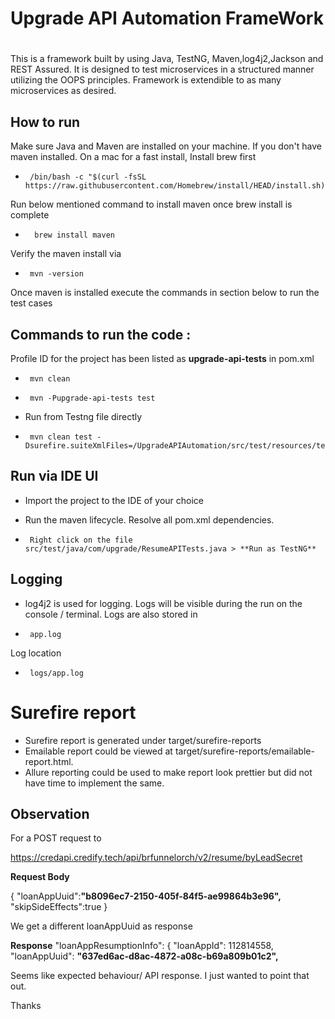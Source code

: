 # Upgrade API Automation FrameWork

#
This is a framework built by using Java, TestNG, Maven,log4j2,Jackson and REST Assured.
It is designed to test microservices in a structured manner utilizing the OOPS principles.
Framework is extendible to as many microservices as desired.


## How to run
Make sure Java and Maven are installed on your machine. If you don't have maven installed.
On a mac for a fast install, Install brew first
-      /bin/bash -c "$(curl -fsSL https://raw.githubusercontent.com/Homebrew/install/HEAD/install.sh)"

Run below mentioned command to install maven once brew install is complete
-       brew install maven

Verify the maven install via   
-      mvn -version

Once maven is installed execute the commands in section below to run the test cases

## Commands to run the code  :
Profile ID for the project has been listed as  **<id>upgrade-api-tests</id>** in pom.xml
-      mvn clean
-      mvn -Pupgrade-api-tests test
- Run from Testng file directly
-      mvn clean test -Dsurefire.suiteXmlFiles=/UpgradeAPIAutomation/src/test/resources/testng.xml


## Run via IDE UI

- Import the project to the IDE of your choice

- Run the maven lifecycle. Resolve all pom.xml dependencies.
-      Right click on the file  src/test/java/com/upgrade/ResumeAPITests.java > **Run as TestNG**

##  Logging
- log4j2 is used for logging. Logs will be visible during the run on the console / terminal.
Logs are also stored in
-      app.log 
Log location 
-      logs/app.log

# Surefire report
- Surefire report is generated under target/surefire-reports
- Emailable report could be viewed at target/surefire-reports/emailable-report.html.
- Allure reporting could be used to make report look prettier but did not have time to implement the same.

## Observation
For a POST request to 

https://credapi.credify.tech/api/brfunnelorch/v2/resume/byLeadSecret

**Request Body**

{
"loanAppUuid":**"b8096ec7-2150-405f-84f5-ae99864b3e96",**
"skipSideEffects":true }

We get a different  loanAppUuid as response

**Response**
"loanAppResumptionInfo": {
"loanAppId": 112814558,
"loanAppUuid": **"637ed6ac-d8ac-4872-a08c-b69a809b01c2",**

Seems like expected behaviour/ API response. I just wanted to point that out.


Thanks